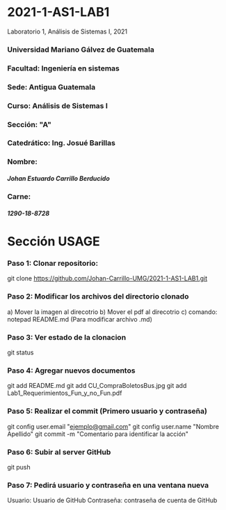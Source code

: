 # 2021-1-AS1-LAB1
Laboratorio 1, Análisis de Sistemas I, 2021

### Universidad Mariano Gálvez de Guatemala
### Facultad: Ingeniería en sistemas
### Sede: Antigua Guatemala
### Curso: Análisis de Sistemas I
### Sección: "A"
### Catedrático: Ing. Josué Barillas

### Nombre:
##### Johan Estuardo Carrillo Berducido
### Carne: 
##### 1290-18-8728


Sección USAGE
=============
### Paso 1: Clonar repositorio:
git clone https://github.com/Johan-Carrillo-UMG/2021-1-AS1-LAB1.git

### Paso 2: Modificar los archivos del directorio clonado
a) Mover la imagen al direcotrio
b) Mover el pdf al direcotrio
c) comando: notepad README.md (Para modificar archivo .md)

### Paso 3: Ver estado de la clonacion
git status

### Paso 4: Agregar nuevos documentos
git add README.md
git add CU_CompraBoletosBus.jpg
git add Lab1_Requerimientos_Fun_y_no_Fun.pdf

### Paso 5: Realizar el commit (Primero usuario y contraseña)
git config user.email "ejemplo@gmail.com"
git config user.name "Nombre Apellido"
git commit -m "Comentario para identificar la acción"

### Paso 6: Subir al server GitHub
git push

### Paso 7: Pedirá usuario y contraseña en una ventana nueva
Usuario: Usuario de GitHub
Contraseña: contraseña de cuenta de GitHub
